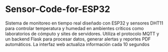 # Sensor-Code-for-ESP32
Sistema de monitoreo en tiempo real diseñado con ESP32 y sensores DHT11 para controlar temperatura y humedad en ambientes críticos como laboratorios de cómputo y sites de servidores. Utiliza el protocolo MQTT y un backend Flask para procesar datos, generar alertas y reportes PDF automáticos. La interfaz web actualiza información cada 10 segundos
